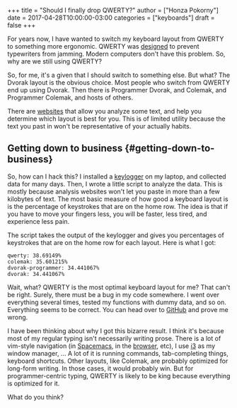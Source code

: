 +++
title = "Should I finally drop QWERTY?"
author = ["Honza Pokorny"]
date = 2017-04-28T10:00:00-03:00
categories = ["keyboards"]
draft = false
+++

For years now, I have wanted to switch my keyboard layout from QWERTY to
something more ergonomic.  QWERTY was [designed](http://discovermagazine.com/1997/apr/thecurseofqwerty1099) to prevent typewriters from
jamming.  Modern computers don't have this problem.  So, why are we still using
QWERTY?

So, for me, it's a given that I should switch to something else.  But what?  The
Dvorak layout is the obvious choice.  Most people who switch from QWERTY end up
using Dvorak.  Then there is Programmer Dvorak, and Colemak, and Programmer
Colemak, and hosts of others.

There are [websites](http://patorjk.com/keyboard-layout-analyzer/#/main) that allow you analyze some text, and help you determine
which layout is best for you.  This is of limited utility because the text you
past in won't be representative of your actually habits.


## Getting down to business {#getting-down-to-business}

So, how can I hack this?  I installed a [keylogger](https://github.com/kernc/logkeys) on my laptop, and
collected data for many days.  Then, I wrote a little script to analyze the
data.  This is mostly because analysis websites won't let you paste in more
than a few kilobytes of text.  The most basic measure of how good a keyboard
layout is is the percentage of keystrokes that are on the home row.  The idea
is that if you have to move your fingers less, you will be faster, less tired,
and experience less pain.

The script takes the output of the keylogger and gives you percentages of
keystrokes that are on the home row for each layout.  Here is what I got:

```nil
qwerty: 38.69149%
colemak: 35.601215%
dvorak-programmer: 34.441067%
dvorak: 34.441067%
```

Wait, what?  QWERTY is the most optimal keyboard layout for me?  That can't be
right.  Surely, there must be a bug in my code somewhere.  I went over
everything several times, tested my functions with dummy data, and so on.
Everything seems to be correct.  You can head over to [GitHub](https://github.com/honza/keylogger) and prove me
wrong.

I have been thinking about why I got this bizarre result.  I think it's because
most of my regular typing isn't necessarily writing prose.  There is a lot of
vim-style navigation (in [Spacemacs](https://github.com/syl20bnr/spacemacs), in the [browser](https://vimium.github.io/), etc), I use [i3](https://i3wm.org/) as
my window manager, ...  A lot of it is running commands, tab-completing things,
keyboard shortcuts.  Other layouts, like Colemak, are probably optimized for
long-form writing.  In those cases, it would probably win.  But for
programmer-centric typing, QWERTY is likely to be king because everything is
optimized for it.

What do you think?

